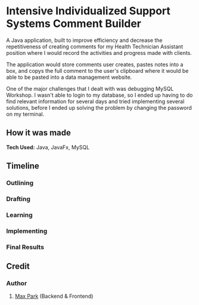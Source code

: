 # Intensive Individualized Support Systems Comment Builder
A Java application, built to improve efficiency and decrease the repetitiveness of creating comments for my Health Technician Assistant position where I would record the activities and progress made with clients.

The application would store comments user creates, pastes notes into a box, and copys the full comment to the user's clipboard where it would be able to be pasted into a data management website.

One of the major challenges that I dealt with was debugging MySQL Workshop. I wasn't able to login to my database, so I ended up having to do find relevant information for several days and tried implementing several solutions, before I ended up solving the problem by changing the password on my terminal.

## How it was made
**Tech Used:** Java, JavaFx, MySQL 

## Timeline
### Outlining

### Drafting

### Learning

### Implementing


### Final Results

## Credit
### Author
1. [Max Park](https://github.com/Parkm465) (Backend & Frontend)
